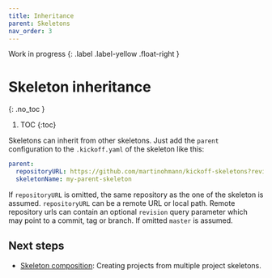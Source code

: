 ```yaml
---
title: Inheritance
parent: Skeletons
nav_order: 3
---
```


Work in progress
{: .label .label-yellow .float-right }

# Skeleton inheritance
{: .no_toc }

1. TOC
{:toc}

Skeletons can inherit from other skeletons. Just add the `parent` configuration
to the `.kickoff.yaml` of the skeleton like this:

```yaml
parent:
  repositoryURL: https://github.com/martinohmann/kickoff-skeletons?revision=master
  skeletonName: my-parent-skeleton
```

If `repositoryURL` is omitted, the same repository as the one of the skeleton
is assumed. `repositoryURL` can be a remote URL or local path. Remote
repository urls can contain an optional `revision` query parameter which may
point to a commit, tag or branch. If omitted `master` is assumed.

## Next steps

* [Skeleton composition](composition): Creating projects from multiple project skeletons.
